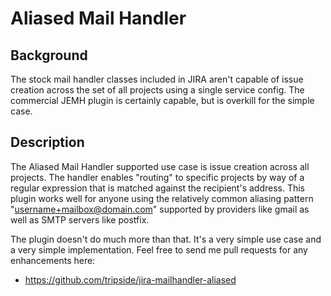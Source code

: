 Aliased Mail Handler
====================

Background
----------

The stock mail handler classes included in JIRA aren't capable of issue
creation across the set of all projects using a single service config.
The commercial JEMH plugin is certainly capable, but is overkill for the
simple case.

Description
-----------

The Aliased Mail Handler supported use case is issue creation across all
projects.  The handler enables "routing" to specific projects by way of
a regular expression that is matched against the recipient's address.
This plugin works well for anyone using the relatively common aliasing
pattern "username+mailbox@domain.com" supported by providers like gmail
as well as SMTP servers like postfix.

The plugin doesn't do much more than that.  It's a very simple use case
and a very simple implementation.  Feel free to send me pull requests
for any enhancements here:

 * https://github.com/tripside/jira-mailhandler-aliased


